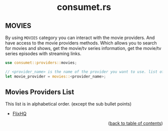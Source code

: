 <h1 align="center">consumet.rs</h1>

<h2>MOVIES</h2>

By using `MOVIES` category you can interact with the movie providers. And have access to the movie providers methods. Which allows you to search for movies and shows, get the movie/tv series information, get the movie/tv series episodes with streaming links.

```rust
use consumet::providers::movies;

// <provider_name> is the name of the provider you want to use. list of the providers is below.
let movie_provider = movies::<provider_name>;
```

## Movies Providers List
This list is in alphabetical order. (except the sub bullet points)

- [FlixHQ](../providers/flixhq.md)

<p align="end">(<a href="https://github.com/carrotshniper21/consumet.rs/blob/master/docs">back to table of contents</a>)</p>
